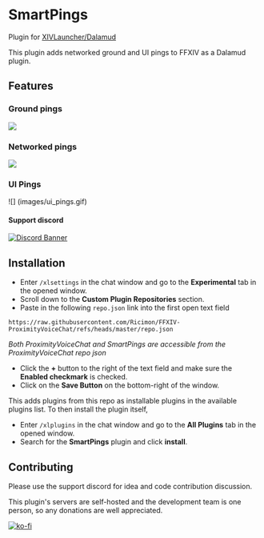 # SmartPings

Plugin for [XIVLauncher/Dalamud](https://goatcorp.github.io/)

This plugin adds networked ground and UI pings to FFXIV as a Dalamud plugin.

## Features

### Ground pings
![](images/ground_ping.gif)

### Networked pings
![](images/networked_pings.gif)

### UI Pings
![] (images/ui_pings.gif)

#### Support discord

[![Discord Banner](https://discord.com/api/guilds/669688899248979968/widget.png?style=banner2)](https://discord.gg/rSucAJ6A7u)

## Installation
- Enter `/xlsettings` in the chat window and go to the **Experimental** tab in the opened window.
- Scroll down to the **Custom Plugin Repositories** section.
- Paste in the following `repo.json` link into the first open text field
```
https://raw.githubusercontent.com/Ricimon/FFXIV-ProximityVoiceChat/refs/heads/master/repo.json
```
*Both ProximityVoiceChat and SmartPings are accessible from the ProximityVoiceChat repo json*
- Click the **+** button to the right of the text field and make sure the **Enabled checkmark** is checked.
- Click on the **Save Button** on the bottom-right of the window.

This adds plugins from this repo as installable plugins in the available plugins list. To then install the plugin itself,

- Enter `/xlplugins` in the chat window and go to the **All Plugins** tab in the opened window.
- Search for the **SmartPings** plugin and click **install**.

## Contributing
Please use the support discord for idea and code contribution discussion.

This plugin's servers are self-hosted and the development team is one person, so any donations are well appreciated.

[![ko-fi](https://www.ko-fi.com/img/githubbutton_sm.svg)](https://ko-fi.com/ricimon)
